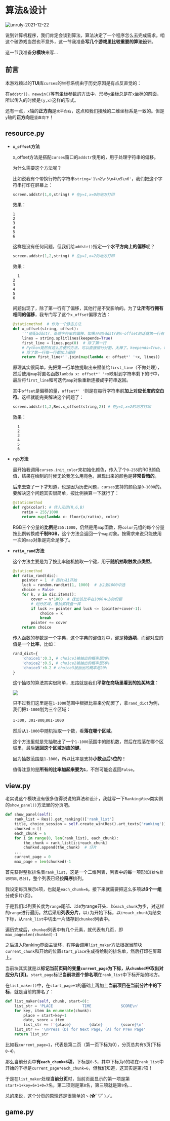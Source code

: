 # 算法&设计

![unruly-2021-12-22](https://cdn.jsdelivr.net/gh/cat-note/bottleassets@latest/img/unruly-2021-12-22.jpg)

说到计算机程序，我们肯定会谈到算法，算法决定了一个程序怎么去完成需求。咱这个破游戏当然也不意外，这一节我准备**写几个游戏里比较重要的算法设计**。

这一节我准备**分模块**来写...

## 前言  

本游戏赖以的**TUI**库```curses```的坐标系统由于历史原因是有点反直觉的：  

在```addstr()```，```newwin()```等有坐标参数的方法中，形参```y```坐标总是在```x```坐标的前面，所以传入的时候是```(y,x)```这样的形式。  

还有一点，```x```轴的**正方向**是```水平向右```，这点和我们接触的二维坐标系是一致的。但是```y```轴的**正方向**是```竖直向下```！

## resource.py  

* **```x_offset```方法**  

    x_offset方法是搭配```curses```窗口的```addstr```使用的，用于处理字符串的偏移。  

    为什么需要这个方法呢？
    
    比如说我有个带换行符的字符串```string='1\n2\n3\n4\n5\n6'```，我们把这个字符串打印在屏幕上：

    ```python
    screen.addstr(1,0,string) # 在y=1,x=0的地方打印
    ```

    效果：  

    ```
    1
    2
    3
    4
    5
    6
    ```

    这样是没有任何问题，但我们给```addstr()```指定一个**水平方向上的偏移**呢？

    ```python
    screen.addstr(1,2,string) # 在y=1,x=2的地方打印
    ```

    效果： 

    ```
      1
    2
    3
    4
    5
    6
    ```  

    问题出现了，除了第一行有了偏移，其他行是不受影响的。为了**让所有行拥有相同的偏移**，我专门写了这个```x_offset```偏移方法：  

    ```python
    @staticmethod  # 作为一个静态方法
    def x_offset(string, offset):
        '''搭配addstr，处理字符串的偏移。如果只用addstr的x-offset的话就第一行有偏移，其他行都是一个样，这个方法将字符串除第一行之外所有行头部都加上offset空格'''
        lines = string.splitlines(keepends=True)
        first_line = lines.pop(0)  # 除了第一行
        # Python竟然有这么方便的方法，可以直接按行分割，太棒了。keepends=True，每行保留换行符
        # 除了第一行每一行都加上偏移
        return first_line+''.join(map(lambda x: offset*' '+x, lines))
    ```

    原理其实很简单，先把第一行单独提取出来赋值给```first_line```（不做处理），然后使用```map```将匿名函数```lambda x: offset*' '+x```映射到字符串剩下的```行```中，最后将```first_line```和可迭代```map```对象重新连接成字符串返回。

    其中```offset```是偏移的量，```offset*' '```则是在每行字符串前**加上对应长度的空白符**。这样就能完美解决这个问题了：  

    ```python
    screen.addstr(1,2,Res.x_offset(string,2)) # 在y=1,x=2的地方打印
    ```

    效果：

    ```
      1
      2
      3
      4
      5
      6
    ``` 

* **```rgb```方法**  

    最开始我调用```curses.init_color```来初始化颜色，传入了个```0-255```的RGB颜色值，结果在绘制的时候无论我怎么用亮色，展现出来的颜色是**非常昏暗的**。  

    后来去查了一下才知道，也是因为历史问题，```curses```支持的颜色是```0-1000```的。要解决这个问题其实很简单，按比例换算一下就行了：  

    ```python
    @staticmethod
    def rgb(color): # 传入元组(R,G,B)
        ratio = 255/1000
        return map(lambda x: floor(x/ratio), color)
    ```

    RGB三个分量的**比例**是```255:1000```，仍然是用```map```函数，将```color```元组的每个分量按比例转换成**千制RGB**，这个方法会返回一个```map```对象。按需求来说只能使用一次的```map```对象是完全足够了。  

* **```ratio_rand```方法**  

    这个方法主要是为了按比率随机抽取一个键，用于**随机抽取触发点类型**。  

    ```python
    @staticmethod
    def ratio_rand(dic):
        pointer = 1  # 指针从1开始
        luck = random.randint(1, 1000)  # 从1到1000中选
        choice = False
        for k, v in dic.items():
            cover = v*1000  # 找出该比率在1000中占的份额
            # 划分区域，像抽奖转盘一样
            if luck >= pointer and luck <= (pointer+cover-1):
                choice = k
                break
            pointer += cover
        return choice
    ```

    传入函数的参数是一个字典，这个字典的键值对中，键是**待选项**，而键对应的值是一个**比率**，比如：  

    ```python
    rand_dict={
        'choice1':0.3, # choice1被抽出的概率是30%
        'choice2':0.5, # choice2被抽出的概率是50%
        'choice3':0.2 # choice3被抽出的概率是20%
    }
    ```

    这个抽取的算法其实很简单，思路就是我们**平常在商场里看到的抽奖转盘**：  

    ![](https://cdn.jsdelivr.net/gh/SomeBottle/skline@main/docs/pics/lottery.jpg)  

    只不过我们这里是在```1-1000```范围中根据比率来分配罢了，拿```rand_dict```为例，我们把```1-1000```划为三个区域：  

    ```1-300```，```301-800```,```801-1000```  

    然后从```1-1000```中随机抽取一个数，看**落在哪个区域**。  

    这个方法里就是先抽取出了一个```1-1000```范围中的随机数，然后在找落在哪个区域里，最后**返回这个区域对应的键**。  

    因为抽数范围是```1-1000```，所以比率是支持**小数点后```3```位的**！

    值得注意的是**所有的比率加起来要为```1```**，不然可能会返回```False```。  


## view.py  

老实说这个模块没有很多值得说说的算法和设计，我就写一下```RankingView```类实例的```show_panel()```方法里的分页吧。  

```python
def show_panel(self):
    rank_list = Res().get_ranking()['rank_list']
    title, choice_session = self.create_win(Res().art_texts('ranking'))
    chunked = []
    each_chunk = 6
    for i in range(0, len(rank_list), each_chunk):
        the_chunk = rank_list[i:i+each_chunk]
        chunked.append(the_chunk)  # 分片
    ...
    current_page = 0
    max_page = len(chunked)-1
```

首先获得整张排名表```rank_list```，这是一个二维列表，列表中的每一项形如```[排名登记时间,总分]```，整个列表已经按**降序**排列。  

我设定每页展示```6```项，也就是```each_chunk=6```。接下来就需要把这么多项**以6个一组**分成多片(页)。  

于是我们以列表长度为```range```尾部、以```0```为range开头、以```each_chunk```为步，对这样的```range```进行遍历。然后采用**列表分片**，以```i```为开始下标，以```i+each_chunk```为结束下标，从```rank_list```中切出一片储存到```chunked```列表中。  

遍历完成后，```chunked```列表中有几个元素，就代表有几页，即```max_page=len(chunked)-1```

之后进入Ranking界面主循环，程序会调用```list_maker```方法根据当前块```current_chunk```和开始的位置```start_place```生成待绘制的排名单，然后打印在屏幕上。  

当前块其实就是以**标记当前页码的变量```current_page```**为下标，从```chunked```中取出对应**分片(页)**。```start_page```标记**当前块首个排名项**在```rank_list```中下标开始的地方。  

在```list_maker()```中，在```start_page+1```的基础上再加上**当前项目在当前分片中的下标**，就是当前的排名了：  

```python
def list_maker(self, chunk, start=0):
    list_str = 'PLACE             TIME             SCORE\n'
    for key, item in enumerate(chunk):
        place = start+key+1
        date, score = item
        list_str += f'{place}        {date}        {score}\n'
    list_str += '\nPress (D) for Next Page, (A) for Prev Page'
    return list_str
```

比如我```current_page=1```，代表是第二页（第一页下标为0），分页总共有```5```页(下标```0-4```)，  

那么当前分页中**有```each_chunk=6```项**，下标是```0-5```，其中下标为```0```的项在```rank_list```中开始的下标是```current_page*each_chunk=6```，但我们知道，这其实是第```7```项！  

于是在```list_maker```处理**当前分页**时，当前页面显示的第一项是第```start+1+key=6+1+0=7```名，第二项则是第```8```名，第三项就是第```9```名...  

总的来说，这个分页的原理还是很简单的ヽ(✿ﾟ▽ﾟ)ノ。  

## game.py